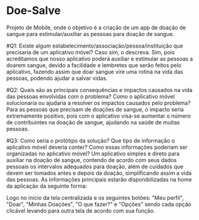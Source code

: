 # Doe-Salve
Projeto de Mobile, onde o objetivo é a criação de um app de doação de sangue para estimular/auxiliar as pessoas para doação de sangue.

#Q1: Existe algum estabelecimento/associação/pessoa/instituição que precisaria de um aplicativo móvel? Caso sim, o descreva.
Sim, pois acreditamos que nosso aplicativo poderá auxiliar e estimular as pessoas a doarem sangue, devido a facilidade e lembretes que serão feitos pelo aplicativo, fazendo assim que doar sangue vire uma rotina na vida das pessoas, podendo ajudar a salvar vidas.

#Q2: Quais são as principais consequências e impactos causados na vida das pessoas envolvidas com o problema? Como o aplicativo móvel solucionaria ou ajudaria a resolver os impactos causados pelo problema?
Para as pessoas que precisam de doações de sangue, o impacto seria extremamente positivo, pois com o aplicativo visa-se aumentar o número de contribuintes na doação de sangue, ajudando na saúde de muitas pessoas.

#Q3: Como seria o protótipo da solução? Que tipo de informação o aplicativo móvel deveria conter? Como essas informações poderiam ser organizadas no aplicativo móvel?
Um aplicativo simples e direto para auxiliar na doação de sangue, contendo de acordo com seus dados pessoais os intervalos adequados para doação, além de cuidados que devem ser tomados antes e depois da doação, simplificando assim a vida das pessoas.
As informações principais estarão disponibilizadas na home da aplicação da seguinte forma:

Logo no inicio da tela centralizada e os seguintes botões: "Meu perfil", "Doar", "Minhas Doações", "O que fazer?" e "Opções" sendo cada opção clicável levando para outra tela de acordo com sua função.
